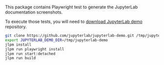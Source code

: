 This package contains Playwright test to generate the JupyterLab documentation screenshots.

To execute those tests, you will need to [download JupyterLab demo](https://github.com/jupyterlab/jupyterlab-demo) repository.

```bash
git clone https://github.com/jupyterlab/jupyterlab-demo.git /tmp/jupyterlab-demo
export JUPYTERLAB_DEMO_DIR=/tmp/jupyterlab-demo
jlpm install
jlpm run playwright install
jlpm run start:detached
jlpm run build
```
